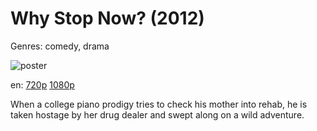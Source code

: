 # Why Stop Now? (2012)

Genres: comedy, drama

![poster](http://image.tmdb.org/t/p/w500/jmvlLJMNVF0FmvNcnDCh0UnUaoO.jpg)

en:
  [720p](magnet:?xt=urn:btih:f22399d4a1beafc3b74f1bb1e38fa976e48af7f1&dn=Why+Stop+Now+%282012%29+720p+BrRip+x264+-+YIFY&tr=udp%3A%2F%2Ftracker.openbittorrent.com%3A80%2Fannounce&tr=udp%3A%2F%2Fglotorrents.pw%3A6969%2Fannounce&tr=udp%3A%2F%2Ftracker.openbittorrent.com%3A80%2Fannounce&tr=udp%3A%2F%2Ftracker.opentrackr.org%3A1337%2Fannounce&tr=udp%3A%2F%2Fzer0day.to%3A1337%2Fannounce&tr=udp%3A%2F%2Ftracker.coppersurfer.tk%3A6969%2Fannounce)
  [1080p](magnet:?xt=urn:btih:766B944A9EBD9B1DBA5B2DBEA538F0A34543FFFD&tr=udp://glotorrents.pw:6969/announce&tr=udp://tracker.opentrackr.org:1337/announce&tr=udp://torrent.gresille.org:80/announce&tr=udp://tracker.openbittorrent.com:80&tr=udp://tracker.coppersurfer.tk:6969&tr=udp://tracker.leechers-paradise.org:6969&tr=udp://p4p.arenabg.ch:1337&tr=udp://tracker.internetwarriors.net:1337)
  


When a college piano prodigy tries to check his mother into rehab, he is taken hostage by her drug dealer and swept along on a wild adventure.